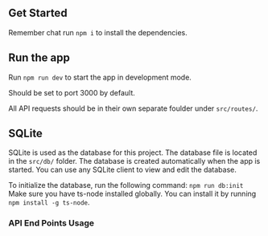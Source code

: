 ## Get Started
Remember chat run `npm i` to install the dependencies.

## Run the app
Run `npm run dev` to start the app in development mode.

Should be set to port 3000 by default.

All API requests should be in their own separate foulder under `src/routes/`.

## SQLite
SQLite is used as the database for this project. The database file is located in the `src/db/` folder. The database is created automatically when the app is started. You can use any SQLite client to view and edit the database. 

To initialize the database, run the following command: `npm run db:init`
Make sure you have ts-node installed globally. You can install it by running `npm install -g ts-node`.

### API End Points Usage
